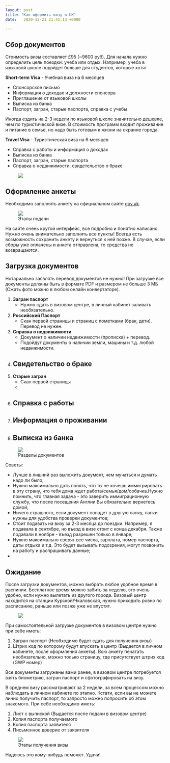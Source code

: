 ```yaml
---
layout: post
title: "Как оформить визу в UK"
date:   2020-12-21 21:41:13 +0900

---
```



## Сбор документов

Стоимость визы составляет £95 (~9600 руб). 
Для начала нужно определить цель поездки: учеба или отдых. Например, учеба в языковой школе подойдет больше для студентов, которые хотят

**Short-term Visa** - Учебная виза на 6 месяцев 

- Спонсорское письмо
- Информация о доходах и должности спонсора
- Приглашение от языковой школы 
- Выписка из банка 
- Паспорт, загран, старые паспорта, справка с учебы

Иногда ездить на 2-3 недели по языковой школе значительно дешевле, чем по туристической визе. В стоимость программ входит проживание и  питание в семье, но надо быть готовым к жизни на окраине города.

**Travel Visa** - Туристическая виза на 6 месяцев

- Справка с работы и информация о доходах
- Выписка из банка 
- Паспорт, загран, старые паспорта
- Справка о недвижимости, свидетельство о браке

<figure>
  <img src="{{ site.url }}/assets/images/1.jpg" data-action="zoom" />
</figure>


## Оформление анкеты

Необходимо заполнять анкету на официальном сайте [gov.uk](https://gov.uk).

<figure>
  <img src="{{ site.url }}/assets/images/Фото/new_anketa.png" data-action="zoom" />
  <figcaption>Этапы подачи</figcaption>
</figure>

На сайте очень крутой интерфейс, все подробно и понятно написано. Нужно очень внимательно заполнять все пункты! Всегда есть возможность сохранить анкету и вернуться к ней позже. В случае, если сборы уже оплачены и анкета отправлена, то средства не возвращаются.


## Загрузка документов

Нотариально заявлять перевод документов не нужно! При загрузке все документы должны быть в формате PDF и размером не больше 3 МБ (Сжать фото можно в любом онлайн конвертаторе).

1. **Загран паспорт** 
    - Нужно сдать в визовом центре, в личный кабинет заливать необязательно.
2. **Российский Паспорт**
    - Скан первой страницы и страниц с пометками (брак, дети). Перевод не нужен.
3. **Справка о недвижимости**
    - Документ о наличии недвижимости (прописка) + перевод.
    - Подойдут документы о наличии земли, машины и т.д. любой недвижимости.
4. **Свидетельство о браке**
    -
5. **Старые загран**
    - Скан первой страницы 
    -
6. **Справка с работы**
    - 
7. **Информация о проживании**
    - 
8. **Выписка из банка**
    -
    
<figure>
  <img src="{{ site.url }}/assets/images/Фото/documents.png" data-action="zoom" />
  <figcaption> Разделы документов</figcaption>
</figure> 

Советы:
- Лучше в лишний раз выложить документ, чем мучаться и думать надо ли было;
- Нужно максимально дать понять, что ты не хочешь иммигрировать в эту страну, что тебя дома ждет работа/семья/дом/собачка.Нужно помнить, что главная задача - это заверить иммиграционную службу, что после посещения Англии Вы обязательно вернетесь домой;
- Ничего страшного, если документ попадет в другую папку, папки нужны для удобства проверки документов;
- Стоит подавать на визу за 2-3 месяца до поездки. Например, я подавала в сентябре, но въезд в визе стоит с конца декабря. Также подавали в ноябре - въезд разрешен только в январе;
- Нужно максимально сверят все числа, зарплата, номер паспорта, даты отдыха и т.д. Это будет вызывать подозрения, могут позвонить на работу и распрашивать данные;
- 

## Ожидание

После загрузки документов, можно выбрать любое удобное время в распинии. Бесплатное время можно забить за неделю, это очень удобно, если нужно вылетать из другого города. 
Визовый центр находится на станции Курской/Чкаловская, нужно приходить ровно по расписанию, раньше или позже уже не впустят.

<figure>
  <img src="{{ site.url }}/assets/images/museum.JPG" data-action="zoom" />
</figure>

При самостоятельной загрузке документов в визовом центре нужно при себе иметь:
1. Загран паспорт (Необходимо будет сдать для получения визы)
2. Штрих код по которому будут впускать в центр (Выдается в личном кабинете, после оформления анкеты). Всю анкету печатать необязательно, можно только страницу, где присутствует штрих код (GWP номер)

Все документы загружены вами ранее, в визовом центре потребуется взять биометрию, загран паспорт и сфотографировать на визу.

В среднем визу рассматривают за 2 недели, за всем процессом можно наблюдать в личном кабинете по этапно. Кстати, если вы не можете лично получить паспорт, то запросто можно попросить об этом знакомого. При себе необходимо иметь:
1. Лист с выпиской (Выдается после подачи в визовом центре)
2. Копия паспорта получаемого 
3. Копия паспорта заявителя 
4. Письменное доверие от заявителя

<figure>
  <img src="{{ site.url }}/assets/images/Фото/etap.png" data-action="zoom" />
  <figcaption>Этапы получения визы</figcaption>
</figure>

Надеюсь это кому-нибудь поможет. Удачи!

